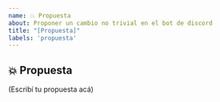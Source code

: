 ```yaml
---
name: 💥 Propuesta
about: Proponer un cambio no trivial en el bot de discord
title: "[Propuesta]"
labels: 'propuesta'
---
```


## 💥 Propuesta

<!--
    ¿Cuál es tu propuesta para el bot?
    ¿Cuáles son las implicaciones de la propuesta?
    ¿Tu propuesta afecta a algo ya existente en el código del bot?
-->

(Escribí tu propuesta acá)
